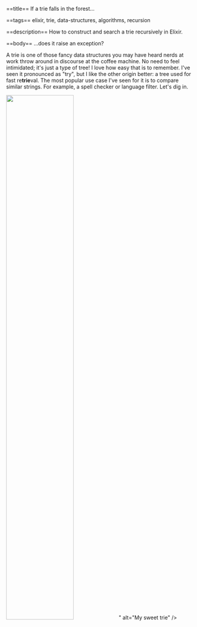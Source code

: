 ==title==
If a trie falls in the forest...

==tags==
elixir, trie, data-structures, algorithms, recursion

==description==
How to construct and search a trie recursively in Elixir.

==body==
...does it raise an exception?

A trie is one of those fancy data structures you may have heard nerds at
work throw around in discourse at the coffee machine. No need to feel intimidated;
it's just a type of tree! I love how easy that is to remember. I've seen it
pronounced as "try", but I like the other origin
better: a tree used for fast re**trie**val. The most popular use case I've seen for it
is to compare similar strings. For example, a spell checker or language filter. 
Let's dig in.

<div class="flex" style="justify-content:center;">
  <img class="md-image" style="width:60%;" src="<%= img_url.("trie.png") %>" alt="My sweet trie" />
</div>

